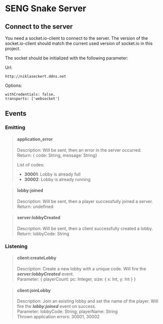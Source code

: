 # SENG Snake Server
## Connect to the server
You need a socket.io-client to connect to the server.
The version of the socket.io-client should match the current used version of socket.io in this project.

The socket should be initialized with the following parameter:

Url:

    http://niklaseckert.ddns.net
Options:

    withCredentials: false,
    transports: ['websocket']

## Events
### Emitting
> #### application_error
> Description: Will be sent, then an error in the server occurred.<br>
> Return: { code: String, message: String}
> 
> List of codes:
> * **30001**: Lobby is already full<br>
> * **30002**: Lobby is already running

> #### lobby:joined
> Description: Will be sent, then a player successfully joined a server.<br>
> Return: undefined

> #### server:lobbyCreated
> Description: Will be sent, then a client successfully created a lobby.<br>
> Return: lobbyCode: String
### Listening
> #### client:createLobby
> Description: Create a new lobby with a unique code. Will fire the ***server:lobbyCreated*** event.<br> 
> Parameter: { playerCount: pc: Integer, size: { x: Int, y: Int } }

> #### client:joinLobby
> Description: Join an existing lobby and set the name of the player. Will fire the ***lobby:joined*** event on success.<br>
> Parameter: lobbyCode: String; playerName: String<br>
> Thrown application errors: 30001, 30002


